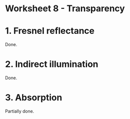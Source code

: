 
# Worksheet 8 - Transparency

# 1. Fresnel reflectance

Done.

# 2. Indirect illumination

Done.

# 3. Absorption

Partially done.
